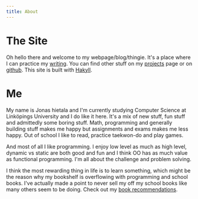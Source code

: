 ```yaml
---
title: About
---
```


# The Site

Oh hello there and welcome to my webpage/blog/thingie. It's a place where I can practice my [writing][home]. You can find other stuff on my [projects][] page or on [github][]. This site is built with [Hakyll][].

# Me

My name is Jonas hietala and I'm currently studying Computer Science at Linköpings University and I do like it here. It's a mix of new stuff, fun stuff and admittedly some boring stuff. Math, programming and generally building stuff makes me happy but assignments and exams makes me less happy. Out of school I like to read, practice taekwon-do and play games.

And most of all I like programming. I enjoy low level as much as high level, dynamic vs static are both good and fun and I think OO has as much value as functional programming. I'm all about the challenge and problem solving.

I think the most rewarding thing in life is to learn something, which might be the reason why my bookshelf is overflowing with programming and school books. I've actually made a point to never sell my off my school books like many others seem to be doing. Check out my [book recommendations][].

[home]: / "Home."
[projects]: /projects "Some of my projects."
[book recommendations]: /books "My book recommendations."
[Hakyll]: http://jaspervdj.be/hakyll/ "Hakyll, a simple static site generator."
[github]: http://github.com/treeman "My github account."
